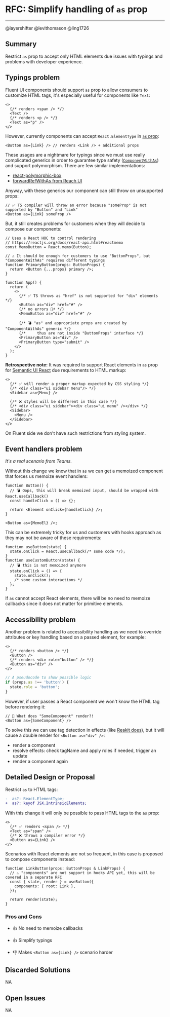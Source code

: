 # RFC: Simplify handling of `as` prop

---

@layershifter @levithomason @ling1726

## Summary

Restrict `as` prop to accept only HTML elements due issues with typings and problems with developer experience.

## Typings problem

Fluent UI components should support `as` prop to allow consumers to customize HTML tags, it's especially useful for components like `Text`:

```tsx
<>
  {/* renders <span /> */}
  <Text />
  {/* renders <p /> */}
  <Text as="p" />
</>
```

However, currently components can accept `React.ElementType` in [`as` prop](https://github.com/microsoft/fluentui/blob/7f5086718eec496063c6830302c162117fcfc4ec/packages/react-utilities/src/compose/types.ts#L15):

```tsx
<Button as={Link} /> // renders <Link /> + additional props
```

These usages are a nightmare for typings since we must use really complicated generics in order to guarantee type safety ([`ComponentWithAs`](https://github.com/microsoft/fluentui/blob/c27c8fa7ae589a61267bd0a6f0f1c7a49a6be9c2/packages/react-compose/src/types.ts#L21)) and support polymorphism. There are few similar implementations:

- [react-polymorphic-box](https://github.com/kripod/react-polymorphic-box)
- [forwardRefWithAs from Reach UI](https://github.com/reach/reach-ui/blob/e1a6fba7042e1e023c4a3a4e7c15a13225500667/packages/utils/src/index.tsx#L191-L199)

Anyway, with these generics our component can still throw on unsupported props:

```tsx
// ✅ TS compiler will throw an error because "someProp" is not supported by "Button" and "Link"
<Button as={Link} someProp />
```

But, it still creates problems for customers when they will decide to compose our components:

```tsx
// Uses a React HOC to control rendering
// https://reactjs.org/docs/react-api.html#reactmemo
const MemoButton = React.memo(Button);

// ⚠ It should be enough for customers to use "ButtonProps", but "ComponentWithAs" requires different typings
function PrimaryButton(props: ButtonProps) {
  return <Button {...props} primary />;
}

function App() {
  return (
    <>
      {/* ✅ TS throws as "href" is not supported for "div" elements */}
      <Button as="div" href="#" />
      {/* no errors 🤷‍♂️ */}
      <MemoButton as="div" href="#" />

      {/* 💣 "as" and appropriate props are created by "ComponentWithAs" generic */}
      {/*     thus are not inside "ButtonProps" interface */}
      <PrimaryButton as="div" />
      <PrimaryButton type="submit" />
    </>
  );
}
```

**Retrospective note:** It was required to support React elements in `as` prop for [Semantic UI React](https://github.com/Semantic-Org/Semantic-UI-React) due requirements to HTML markup:

```tsx
<>
  {/* ✅ will render a proper markup expected by CSS styling */}
  {/* <div class="ui sidebar menu"/> */}
  <Sidebar as={Menu} />

  {/* ❌ styles will be different in this case */}
  {/* <div class="ui sidebar"><div class="ui menu" /></div> */}
  <Sidebar>
    <Menu />
  </Sidebar>
</>
```

On Fluent side we don't have such restrictions from styling system.

## Event handlers problem

_It's a real scenario from Teams._

Without this change we know that in `as` we can get a memoized component that forces us memoize event handlers:

```tsx
function Button() {
  // 💣 Oops, this will break memoized input, should be wrapped with React.useCallback()
  const handleClick = () => {};

  return <Element onClick={handleClick} />;
}

<Button as={MemoEl} />;
```

This can be extremely tricky for us and customers with hooks approach as they may not be aware of these requirements:

```tsx
function useButton(state) {
  state.onClick = React.useCallback(/* some code */);
}
function useCustomButton(state) {
  // 💣 this is not memoized anymore
  state.onClick = () => {
    state.onClick();
    /* some custom interactions */
  };
}
```

If `as` cannot accept React elements, there will be no need to memoize callbacks since it does not matter for primitive elements.

## Accessibility problem

Another problem is related to accessibility handling as we need to override attributes or key handling based on a passed element, for example:

```tsx
<>
  {/* renders <button /> */}
  <Button />
  {/* renders <div role="button" /> */}
  <Button as="div" />
</>
```

```ts
// A pseudocode to show possible logic
if (props.as !== 'button') {
  state.role = 'button';
}
```

However, if user passes a React component we won't know the HTML tag before rendering it:

```tsx
// 🤔 What does "SomeComponent" render?!
<Button as={SomeComponent} />
```

To solve this we can use tag detection in effects (like [Reakit does](https://github.com/reakit/reakit/blob/a211d94da9f3b683182568a56479b91afb1b85ae/packages/reakit/src/Button/Button.ts#L34-L39)), but it will cause a double render for `<Button as="div" />`:

- render a component
- resolve effects: check tagName and apply roles if needed, trigger an update
- render a component again

## Detailed Design or Proposal

Restrict `as` to HTML tags:

```diff
-  as?: React.ElementType;
+  as?: keyof JSX.IntrinsicElements;
```

With this change it will only be possible to pass HTML tags to the `as` prop:

```tsx
<>
  {/* ✅ renders <span /> */}
  <Text as="span" />
  {/* ❌ throws a compiler error */}
  <Button as={Link} />
</>
```

Scenarios with React elements are not so frequent, in this case is proposed to compose components instead:

```tsx
function LinkButton(props: ButtonProps & LinkProps) {
  // ⚠️ "components" are not support in hooks API yet, this will be covered in a separate RFC
  const { state, render } = useButton({
    components: { root: Link },
  });

  return render(state);
}
```

### Pros and Cons

- 👍 No need to memoize callbacks
- 👍 Simplify typings

- 👎 Makes `<Button as={Link} />` scenario harder

## Discarded Solutions

NA

## Open Issues

NA
